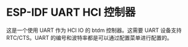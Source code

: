 ESP-IDF UART HCI 控制器
===========================

这是一个使用 UART 作为 HCI IO 的 btdm 控制器。这需要 UART 设备支持 RTC/CTS。UART 的编号和波特率都是可以通过配置菜单进行配置的。
